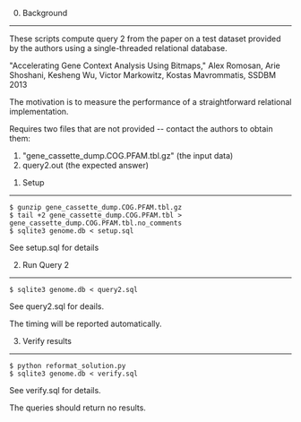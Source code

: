 
0) Background
-----------------

These scripts compute query 2 from the paper on a test dataset provided by the authors using a single-threaded relational database.

"Accelerating Gene Context Analysis Using Bitmaps," Alex Romosan, Arie Shoshani, Kesheng Wu, Victor Markowitz, Kostas Mavrommatis, SSDBM 2013

The motivation is to measure the performance of a straightforward relational implementation.

Requires two files that are not provided -- contact the authors to obtain them:
1. "gene_cassette_dump.COG.PFAM.tbl.gz" (the input data)
2. query2.out (the expected answer) 

1) Setup
-----------------


    $ gunzip gene_cassette_dump.COG.PFAM.tbl.gz
    $ tail +2 gene_cassette_dump.COG.PFAM.tbl > gene_cassette_dump.COG.PFAM.tbl.no_comments
    $ sqlite3 genome.db < setup.sql

See setup.sql for details

2) Run Query 2
-----------------

    $ sqlite3 genome.db < query2.sql

See query2.sql for deails.

The timing will be reported automatically.

3) Verify results
-----------------

    $ python reformat_solution.py
    $ sqlite3 genome.db < verify.sql

See verify.sql for details.

The queries should return no results.



